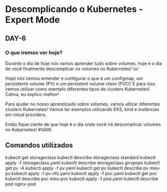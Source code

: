 # Descomplicando o Kubernetes - Expert Mode

## DAY-6

### O que iremos ver hoje?

Durante o dia de hoje nós vamos aprender tudo sobre volumes, hoje é o dia de você finalmente descomplicar os volumes no Kubernetes! \o/

Hojel nós iremos entender e configurar o que é um configmap, um persistente volume (PV) e um persistent volume claim (PVC)! E para isso iremos utilizar como exemplo diferentes tipos de clusters Kubernetes! Calma, eu explico melhor!

Para ajudar no nosso aprendizado sobre volumes, vamos utlizar diferentes clusters Kubernetes! Vamos ter exemplos utilizando EKS, kind e instâncias em cloud providers.

Então fique ciente de que hoje é o dia onde você irá descomplicar volumes no Kubernetes! #VAIIII.

## Comandos utilizados

kubectl get storageclass
kubectl describe storageclass standard
kubectl apply -f storageclass.yaml
kubectl describe storageclass giropops
kubectl get pv -A
kubectl apply -f pv.yaml
kubectl get pv
kubectl describe pv meu-pv
kubectl apply -f pv-nfs.yaml
kubectl apply -f pvc.yaml
kubectl get pvc
kubectl describe pvc meu-pvc
kubectl apply -f pod.yaml
kubectl describe pod nginx-pod
